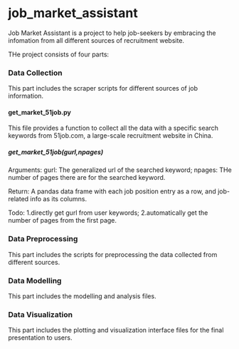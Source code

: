 # job_market_assistant

Job Market Assistant is a project to help job-seekers by embracing the infomation from all different sources of recruitment website.

THe project consists of four parts:

### Data Collection

This part includes the scraper scripts for different sources of job information. 

#### get_market_51job.py
This file provides a function to collect all the data with a specific search keywords from 51job.com, a large-scale recruitment website in China.

##### get_market_51job(gurl,npages)
Arguments:
gurl: The generalized url of the searched keyword;
npages: THe number of pages there are for the searched keyword.

Return:
A pandas data frame with each job position entry as a row, and job-related info as its columns.

Todo:
1.directly get gurl from user keywords;
2.automatically get the number of pages from the first page.


### Data Preprocessing

This part includes the scripts for preprocessing the data collected from different sources.

### Data Modelling

This part includes the modelling and analysis files.

### Data Visualization

This part includes the plotting and visualization interface files for the final presentation to users.
